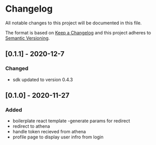 # Changelog

All notable changes to this project will be documented in this file.

The format is based on [Keep a Changelog](http://keepachangelog.com/en/1.0.0/)
and this project adheres to [Semantic Versioning](http://semver.org/spec/v2.0.0.html).

## [0.1.1] - 2020-12-7

### Changed

- sdk updated to version 0.4.3

## [0.1.0] - 2020-11-27

### Added

- boilerplate react template
  -generate params for redirect
- redirect to athena
- handle token recieved from athena
- profile page to display user infro from login
